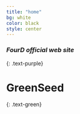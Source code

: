 ```yaml
---
title: "home"
bg: white
color: black
style: center
---
```


### *FourD official web site*
{: .text-purple}

<span class="fa-stack subtlecircle" style="font-size:100px; background:rgba(255,166,0,0.1)">
  <i class="fa fa-circle fa-stack-2x text-white"></i>
  <i class="fa fa-bicycle fa-stack-1x text-orange"></i>
</span>

# GreenSeed
{: .text-green}


